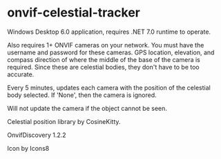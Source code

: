 # onvif-celestial-tracker

Windows Desktop 6.0 application, requires .NET 7.0 runtime to operate.

Also requires 1+ ONVIF cameras on your network.  You must have the username and password for these cameras.  GPS location, elevation, and compass direction of where the middle of the base of the camera is required.  Since these are celestial bodies, they don't have to be too accurate.

Every 5 minutes, updates each camera with the position of the celestial body selected.  If 'None', then the camera is ignored.

Will not update the camera if the object cannot be seen.

Celestial position library by CosineKitty.

OnvifDiscovery 1.2.2

Icon by Icons8
